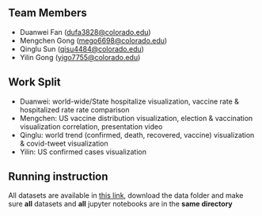 ## Team Members
- Duanwei Fan (dufa3828@colorado.edu)
- Mengchen Gong (mego6698@colorado.edu)
- Qinglu Sun (qisu4484@colorado.edu)
- Yilin Gong (yigo7755@colorado.edu)

## Work Split
- Duanwei: world-wide/State hospitalize visualization, vaccine rate & hospitalized rate rate comparison
- Mengchen: US vaccine distribution visualization, election & vaccination visualization correlation, presentation video
- Qinglu: world trend (confirmed, death, recovered, vaccine) visualization & covid-tweet visualization
- Yilin: US confirmed cases visualization

## Running instruction
All datasets are available in [this link](https://drive.google.com/drive/folders/19XxhpPwF2vhLsM3-FZ_2Z1pGqT80Ar-K?usp=sharing), download the data folder and make sure **all** datasets and **all** jupyter notebooks are in the **same directory**
